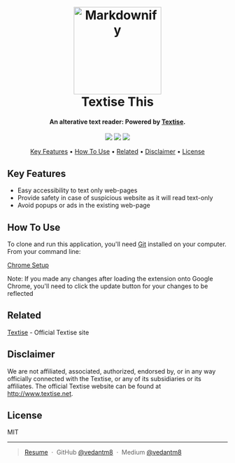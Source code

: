
<h1 align="center">
  <br>
  <a href="https://textise.wordpress.com/"><img src="https://textise.files.wordpress.com/2018/02/cropped-textise-logo61.png?w=200" alt="Markdownify" width="200"></a>
  <br>
  Textise This 
  <br>
</h1>

<h4 align="center">An alterative text reader: Powered by <a href="http://textise.net" target="_blank">Textise</a>.</h4>

<div align="center">
    <img src="https://img.shields.io/badge/-HTML-333333?style=flat&logo=HTML5"/>
    <img src="https://img.shields.io/badge/-CSS-333333?style=flat&logo=CSS3&logoColor=1572B6"/>
    <img src="https://img.shields.io/badge/-JavaScript-333333?style=flat&logo=javascript"/>
</div>

<p align="center">
  <a href="#key-features">Key Features</a> •
  <a href="#how-to-use">How To Use</a> •
  <a href="#related">Related</a> •
    <a href="#disclaimer">Disclaimer</a> •
  <a href="#license">License</a>
</p>

<!-- ![screenshot](https://raw.githubusercontent.com/amitmerchant1990/electron-markdownify/master/app/img/markdownify.gif) -->

## Key Features

* Easy accessibility to text only web-pages
* Provide safety in case of suspicious website as it will read text-only
* Avoid popups or ads in the existing web-page

## How To Use

To clone and run this application, you'll need [Git](https://git-scm.com) installed on your computer. From your command line:

[Chrome Setup](./Chrome/Chrome-Setup.md)

Note: If you made any changes after loading the extension onto Google Chrome, you'll need to 
click the update button for your changes to be reflected 

## Related

[Textise](https://textise.net) - Official Textise site

## Disclaimer

We are not affiliated, associated, authorized, endorsed by, or in any way officially connected with the Textise, or any of its subsidiaries or its affiliates. The official Textise website can be found at http://www.textise.net.

## License

MIT

---

> [Resume](https://vedantm8.github.io/#/resume) &nbsp;&middot;&nbsp;
> GitHub [@vedantm8](https://github.com/vedantm8) &nbsp;&middot;&nbsp;
> Medium [@vedantm8](https://medium.com/@vedantm8)

